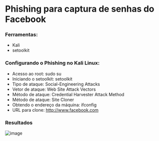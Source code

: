 # Phishing para captura de senhas do Facebook
### Ferramentas:
- Kali
- setoolkit


### Configurando o Phishing no Kali Linux:
- Acesso ao root: sudo su
- Iniciando o setoolkit: setoolkit
- Tipo de ataque: Social-Engineering Attacks
- Vetor de ataque: Web Site Attack Vectors
- Método de ataque: Credential Harvester Attack Method
- Método de ataque: Site Cloner
- Obtendo o endereço da máquina: ifconfig
- URL para clone: http://www.facebook.com

### Resultados
![image](https://github.com/eu-maria/Cybersecurity-desafio-phishing/assets/26422269/8a39c7df-840e-4d37-9123-b2c1b85211ae)

  

